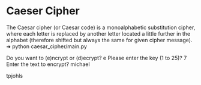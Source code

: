 # Caeser Cipher
The Caesar cipher (or Caesar code) is a monoalphabetic substitution cipher, where each letter is replaced by another letter located a little further in the alphabet (therefore shifted but always the same for given cipher message).
➜ python caesar_cipher/main.py


Do you want to (e)ncrypt or (d)ecrypt?
e
Please enter the key (1 to 25)?
7
Enter the text to encrypt?
michael

tpjohls